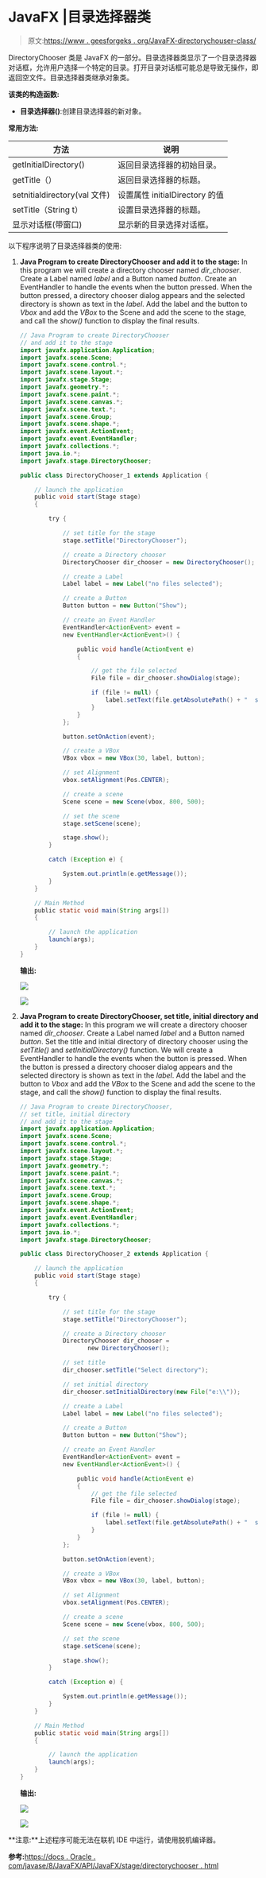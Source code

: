 # JavaFX |目录选择器类

> 原文:[https://www . geesforgeks . org/JavaFX-directorychouser-class/](https://www.geeksforgeeks.org/javafx-directorychooser-class/)

DirectoryChooser 类是 JavaFX 的一部分。目录选择器类显示了一个目录选择器对话框，允许用户选择一个特定的目录。打开目录对话框可能总是导致无操作，即返回空文件。目录选择器类继承对象类。

**该类的构造函数:**

*   **目录选择器()**:创建目录选择器的新对象。

**常用方法:**

| 方法 | 说明 |
| --- | --- |
| getInitialDirectory() | 返回目录选择器的初始目录。 |
| getTitle（） | 返回目录选择器的标题。 |
| setnitialdirectory(val 文件) | 设置属性 initialDirectory 的值 |
| setTitle（String t） | 设置目录选择器的标题。 |
| 显示对话框(带窗口) | 显示新的目录选择对话框。 |

以下程序说明了目录选择器类的使用:

1.  **Java Program to create DirectoryChooser and add it to the stage:** In this program we will create a directory chooser named *dir_chooser*. Create a Label named *label* and a Button named *button*. Create an EventHandler to handle the events when the button pressed. When the button pressed, a directory chooser dialog appears and the selected directory is shown as text in the *label*. Add the label and the button to *Vbox* and add the *VBox* to the Scene and add the scene to the stage, and call the *show()* function to display the final results.

    ```java
    // Java Program to create DirectoryChooser
    // and add it to the stage
    import javafx.application.Application;
    import javafx.scene.Scene;
    import javafx.scene.control.*;
    import javafx.scene.layout.*;
    import javafx.stage.Stage;
    import javafx.geometry.*;
    import javafx.scene.paint.*;
    import javafx.scene.canvas.*;
    import javafx.scene.text.*;
    import javafx.scene.Group;
    import javafx.scene.shape.*;
    import javafx.event.ActionEvent;
    import javafx.event.EventHandler;
    import javafx.collections.*;
    import java.io.*;
    import javafx.stage.DirectoryChooser;

    public class DirectoryChooser_1 extends Application {

        // launch the application
        public void start(Stage stage)
        {

            try {

                // set title for the stage
                stage.setTitle("DirectoryChooser");

                // create a Directory chooser
                DirectoryChooser dir_chooser = new DirectoryChooser();

                // create a Label
                Label label = new Label("no files selected");

                // create a Button
                Button button = new Button("Show");

                // create an Event Handler
                EventHandler<ActionEvent> event = 
                new EventHandler<ActionEvent>() {

                    public void handle(ActionEvent e)
                    {

                        // get the file selected
                        File file = dir_chooser.showDialog(stage);

                        if (file != null) {
                            label.setText(file.getAbsolutePath() + "  selected");
                        }
                    }
                };

                button.setOnAction(event);

                // create a VBox
                VBox vbox = new VBox(30, label, button);

                // set Alignment
                vbox.setAlignment(Pos.CENTER);

                // create a scene
                Scene scene = new Scene(vbox, 800, 500);

                // set the scene
                stage.setScene(scene);

                stage.show();
            }

            catch (Exception e) {

                System.out.println(e.getMessage());
            }
        }

        // Main Method
        public static void main(String args[])
        {

            // launch the application
            launch(args);
        }
    }
    ```

    **输出:**

    ![](img/f59d1510e7ce3e64f8f5862f7f845866.png)

    ![](img/7c66ef3a19b40b7944d48f7b35d13148.png)

2.  **Java Program to create DirectoryChooser, set title, initial directory and add it to the stage:** In this program we will create a directory chooser named *dir_chooser*. Create a Label named *label* and a Button named *button*. Set the title and initial directory of directory chooser using the *setTitle()* and *setInitialDirectory()* function. We will create a EventHandler to handle the events when the button is pressed. When the button is pressed a directory chooser dialog appears and the selected directory is shown as text in the *label*. Add the label and the button to *Vbox* and add the *VBox* to the Scene and add the scene to the stage, and call the *show()* function to display the final results.

    ```java
    // Java Program to create DirectoryChooser,
    // set title, initial directory
    // and add it to the stage
    import javafx.application.Application;
    import javafx.scene.Scene;
    import javafx.scene.control.*;
    import javafx.scene.layout.*;
    import javafx.stage.Stage;
    import javafx.geometry.*;
    import javafx.scene.paint.*;
    import javafx.scene.canvas.*;
    import javafx.scene.text.*;
    import javafx.scene.Group;
    import javafx.scene.shape.*;
    import javafx.event.ActionEvent;
    import javafx.event.EventHandler;
    import javafx.collections.*;
    import java.io.*;
    import javafx.stage.DirectoryChooser;

    public class DirectoryChooser_2 extends Application {

        // launch the application
        public void start(Stage stage)
        {

            try {

                // set title for the stage
                stage.setTitle("DirectoryChooser");

                // create a Directory chooser
                DirectoryChooser dir_chooser = 
                       new DirectoryChooser();

                // set title
                dir_chooser.setTitle("Select directory");

                // set initial directory
                dir_chooser.setInitialDirectory(new File("e:\\"));

                // create a Label
                Label label = new Label("no files selected");

                // create a Button
                Button button = new Button("Show");

                // create an Event Handler
                EventHandler<ActionEvent> event =
                new EventHandler<ActionEvent>() {

                    public void handle(ActionEvent e)
                    {
                        // get the file selected
                        File file = dir_chooser.showDialog(stage);

                        if (file != null) {
                            label.setText(file.getAbsolutePath() + "  selected");
                        }
                    }
                };

                button.setOnAction(event);

                // create a VBox
                VBox vbox = new VBox(30, label, button);

                // set Alignment
                vbox.setAlignment(Pos.CENTER);

                // create a scene
                Scene scene = new Scene(vbox, 800, 500);

                // set the scene
                stage.setScene(scene);

                stage.show();
            }

            catch (Exception e) {

                System.out.println(e.getMessage());
            }
        }

        // Main Method
        public static void main(String args[])
        {

            // launch the application
            launch(args);
        }
    }
    ```

    **输出:**

    ![](img/f59d1510e7ce3e64f8f5862f7f845866.png)

    ![](img/036aa1e43d752abcedd38b2ce2c36e7b.png)

**注意:**上述程序可能无法在联机 IDE 中运行，请使用脱机编译器。

**参考:**[https://docs . Oracle . com/javase/8/JavaFX/API/JavaFX/stage/directorychooser . html](https://docs.oracle.com/javase/8/javafx/api/javafx/stage/DirectoryChooser.html)